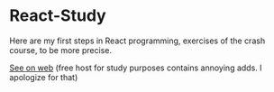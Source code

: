 # React-Study

Here are my first steps in React programming, exercises of the crash course, to be more precise.

<a href="http://myreactstudy.000webhostapp.com/">See on web</a> (free host for study purposes contains annoying adds. I apologize for that)

